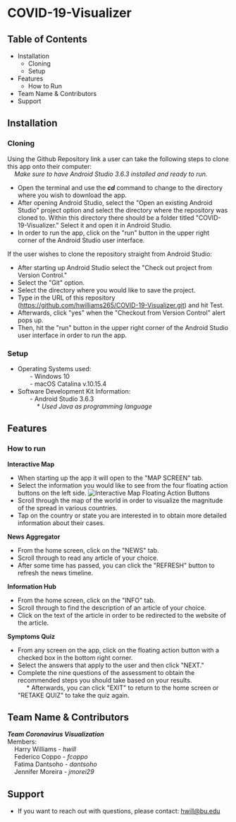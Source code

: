 # COVID-19-Visualizer
## Table of Contents
* Installation
  * Cloning 
  * Setup
* Features
  * How to Run
* Team Name & Contributors
* Support

## Installation
### Cloning
Using the Github Repository link a user can take the following steps to clone this app onto their computer: <br/>
&nbsp;&nbsp;&nbsp;&nbsp;*Make sure to have Android Studio 3.6.3 installed and ready to run.* 
  * Open the terminal and use the ***cd*** command to change to the directory where you wish to download the app.
  * After opening Android Studio, select the "Open an existing Android Studio" project option and select the directory where the repository was cloned to. Within this directory there should be a folder titled "COVID-19-Visualizer." Select it and open it in Android Studio.
  * In order to run the app, click on the "run" button in the upper right corner of the Android Studio user interface.

If the user wishes to clone the repository straight from Android Studio: 
  * After starting up Android Studio select the "Check out project from Version Control."
  * Select the "Git" option.
  * Select the directory where you would like to save the project.
  * Type in the URL of this repository (https://github.com/hwilliams265/COVID-19-Visualizer.git) and hit Test.
  * Afterwards, click "yes" when the "Checkout from Version Control" alert pops up.
  * Then, hit the "run" button in the upper right corner of the Android Studio user interface in order to run the app. 
### Setup
   * Operating Systems used: <br/>
   &nbsp;&nbsp;&nbsp;&nbsp;&nbsp;&nbsp;   - Windows 10 <br/>
   &nbsp;&nbsp;&nbsp;&nbsp;&nbsp;&nbsp;   - macOS Catalina v.10.15.4
   * Software Development Kit Information: <br/>
   &nbsp;&nbsp;&nbsp;&nbsp;&nbsp;&nbsp;   - Android Studio 3.6.3 <br/>
   &nbsp;&nbsp;&nbsp;&nbsp;&nbsp;&nbsp;&nbsp;&nbsp;&nbsp;&nbsp; * *Used Java as programming language*   
   
## Features
### How to run
**Interactive Map** <br/>
* When starting up the app it will open to the "MAP SCREEN" tab.
* Select the information you would like to see from the four floating action buttons on the left side. 
![Interactive Map Floating Action Buttons](----)
* Scroll through the map of the world in order to visualize the magnitude of the spread in various countries.
* Tap on the country or state you are interested in to obtain more detailed information about their cases. <br/>

**News Aggregator** <br/>
* From the home screen, click on the "NEWS" tab.
* Scroll through to read any article of your choice.
* After some time has passed, you can click the "REFRESH" button to refresh the news timeline. <br/>

**Information Hub** <br/>
* From the home screen, click on the "INFO" tab.
* Scroll through to find the description of an article of your choice.
* Click on the text of the article in order to be redirected to the website of the article. <br/>

**Symptoms Quiz** <br/>
* From any screen on the app, click on the floating action button with a checked box in the bottom right corner.
* Select the answers that apply to the user and then click "NEXT." 
* Complete the nine questions of the assessment to obtain the recommended steps you should take based on your results. <br/>
&nbsp;&nbsp;&nbsp;&nbsp; * Afterwards, you can click "EXIT" to return to the home screen or "RETAKE QUIZ" to take the quiz again.

## Team Name & Contributors
***Team Coronavirus Visualization*** <br/>
Members: <br/>
&nbsp;&nbsp;&nbsp;&nbsp;Harry Williams - *hwill* <br/>
&nbsp;&nbsp;&nbsp;&nbsp;Federico Coppo - *fcoppo* <br/>
&nbsp;&nbsp;&nbsp;&nbsp;Fatima Dantsoho - *dantsoho* <br/>
&nbsp;&nbsp;&nbsp;&nbsp;Jennifer Moreira - *jmorei29* <br/>
  
## Support
  * If you want to reach out with questions, please contact: hwill@bu.edu
